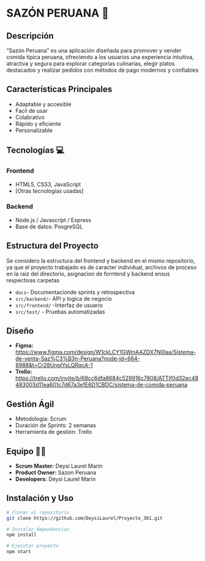 ﻿# SAZÓN PERUANA 🍴

## Descripción
“Sazón Peruana” es una aplicación diseñada para promover y vender comida típica peruana, ofreciendo a los usuarios una experiencia intuitiva, atractiva y segura para explorar categorías culinarias, elegir platos destacados y realizar pedidos con métodos de pago modernos y confiables

## Características Principales 
- Adaptable y accesible
- Facil de usar
- Colabrativo
- Rápido y eficiente
- Personalizable

## Tecnologías 💻
### Frontend
- HTML5, CSS3, JavaScript
- [Otras tecnologías usadas]

### Backend 
- Node.js / Javascript / Express
- Base de datos: PosgreSQL

## Estructura del Proyecto
Se considero la estructura del frontend y backend en el mismo repositorio, ya que el proyecto trabajado es de caracter individual, archivos de proceso en la raiz del directorio, asignacion de forntend y backend ensus respectivas carpetas

- `docs`- Documentacionde sprints y retrospectiva
- `src/backend/`- API y logica de negocio
- `src/frontend/` -Interfaz de usuario
- `src/test/` - Pruebas automatizadas


## Diseño 
- **Figma:** https://www.figma.com/design/W1ckLCY1GWmAAZDX7N0laa/Sistema-de-venta-Saz%C3%B3n-Peruana?node-id=664-8988&t=Cr28UnpIYsLQRqcA-1
- **Trello:** https://trello.com/invite/b/68cc6dfa8684c529916c7808/ATTIf0d32ec48483003d11ea601c7d67a3e1E6D1CBDC/sistema-de-comida-peruana

## Gestión Ágil
- Metodología: Scrum
- Duración de Sprints: 2 semanas
- Herramienta de gestión: Trello

## Equipo 👩‍💻
- **Scrum Master:** Deysi Laurel Marin 
- **Product Owner:** Sazon Peruana 
- **Developers:** Deysi Laurel Marin 

## Instalación y Uso
```bash
# Clonar el repositorio
git clone https://github.com/DeysiLaurel/Proyecto_301.git

# Instalar dependencias
npm install

# Ejecutar proyecto
npm start

